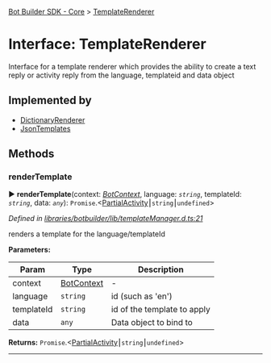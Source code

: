 [Bot Builder SDK - Core](../README.md) > [TemplateRenderer](../interfaces/botbuilder.templaterenderer.md)



# Interface: TemplateRenderer


Interface for a template renderer which provides the ability to create a text reply or activity reply from the language, templateid and data object

## Implemented by

* [DictionaryRenderer](../classes/botbuilder.dictionaryrenderer.md)
* [JsonTemplates](../classes/botbuilder.jsontemplates.md)


## Methods
<a id="rendertemplate"></a>

###  renderTemplate

► **renderTemplate**(context: *[BotContext](botbuilder.__global.botcontext.md)*, language: *`string`*, templateId: *`string`*, data: *`any`*): `Promise`.<[Partial]()[Activity](botbuilder.activity.md)⎮`string`⎮`undefined`>



*Defined in [libraries/botbuilder/lib/templateManager.d.ts:21](https://github.com/Microsoft/botbuilder-js/blob/0b16877/libraries/botbuilder/lib/templateManager.d.ts#L21)*



renders a template for the language/templateId


**Parameters:**

| Param | Type | Description |
| ------ | ------ | ------ |
| context | [BotContext](botbuilder.__global.botcontext.md)   |  - |
| language | `string`   |  id (such as 'en') |
| templateId | `string`   |  id of the template to apply |
| data | `any`   |  Data object to bind to |





**Returns:** `Promise`.<[Partial]()[Activity](botbuilder.activity.md)⎮`string`⎮`undefined`>





___


